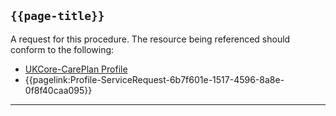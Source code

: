 ## <code>{{page-title}}</code>
A request for this procedure. The resource being referenced should conform to the following:	
- <a href="https://simplifier.net/hl7fhirukcorer4/ukcorecareplan">UKCore-CarePlan Profile</a>
- {{pagelink:Profile-ServiceRequest-6b7f601e-1517-4596-8a8e-0f8f40caa095}}

---

